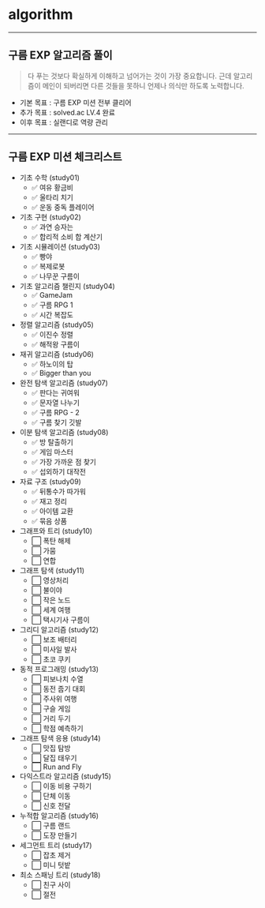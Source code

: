 # algorithm
- - -
## 구름 EXP 알고리즘 풀이
> 다 푸는 것보다 확실하게 이해하고 넘어가는 것이 가장 중요합니다. 근데 알고리즘이 메인이 되버리면 다른 것들을 못하니 언제나 의식만 하도록 노력합니다.
- 기본 목표 : 구름 EXP 미션 전부 클리어
- 추가 목표 : solved.ac LV.4 완료
- 이후 목표 : 실랜디로 역량 관리

- - -
## 구름 EXP 미션 체크리스트
- 기초 수학 (study01)
  - ✅ 여유 황금비
  - ✅ 울타리 치기
  - ✅ 운동 중독 플레이어
- 기초 구현 (study02)
  - ✅ 과연 승자는
  - ✅ 합리적 소비
  합 계산기
- 기초 시뮬레이션 (study03)
  - ✅ 빵야
  - ✅ 복제로봇
  - ✅ 나무꾼 구름이
- 기초 알고리즘 챌린지 (study04)
  - ✅ GameJam
  - ✅ 구름 RPG 1
  - ✅ 시간 복잡도
- 정렬 알고리즘 (study05)
  - ✅ 이진수 정렬
  - ✅ 해적왕 구름이
- 재귀 알고리즘 (study06)
  - ✅ 하노이의 탑
  - ✅ Bigger than you
- 완전 탐색 알고리즘 (study07)
  - ✅ 판다는 귀여워
  - ✅ 문자열 나누기
  - ✅ 구름 RPG - 2
  - ✅ 구름 찾기 깃발
- 이분 탐색 알고리즘 (study08)
  - ✅ 방 탈출하기
  - ✅ 게임 마스터
  - ✅ 가장 가까운 점 찾기
  - ✅ 섭외하기 대작전
- 자료 구조 (study09)
  - ✅ 뒤통수가 따가워
  - ✅ 재고 정리
  - ✅ 아이템 교환
  - ✅ 묶음 상품
- 그래프와 트리 (study10)
  - ⬜ 폭탄 해제
  - ⬜ 가뭄
  - ⬜ 연합
- 그래프 탐색 (study11)
  - ⬜ 영상처리
  - ⬜ 불이야
  - ⬜ 작은 노드
  - ⬜ 세계 여행
  - ⬜ 택시기사 구름이
- 그리디 알고리즘 (study12)
  - ⬜ 보조 배터리
  - ⬜ 미사일 발사
  - ⬜ 초코 쿠키
- 동적 프로그래밍 (study13)
  - ⬜ 피보나치 수열
  - ⬜ 동전 줍기 대회
  - ⬜ 주사위 여행
  - ⬜ 구슬 게임
  - ⬜ 거리 두기
  - ⬜ 학점 예측하기
- 그래프 탐색 응용 (study14)
  - ⬜ 맛집 탐방
  - ⬜ 달집 태우기
  - ⬜ Run and Fly
- 다익스트라 알고리즘 (study15)
  - ⬜ 이동 비용 구하기
  - ⬜ 단체 이동
  - ⬜ 신호 전달
- 누적합 알고리즘 (study16)
  - ⬜ 구름 랜드
  - ⬜ 도장 만들기
- 세그먼트 트리 (study17)
  - ⬜ 잡초 제거
  - ⬜ 미니 텃밭
- 최소 스패닝 트리 (study18)
  - ⬜ 친구 사이
  - ⬜ 절전